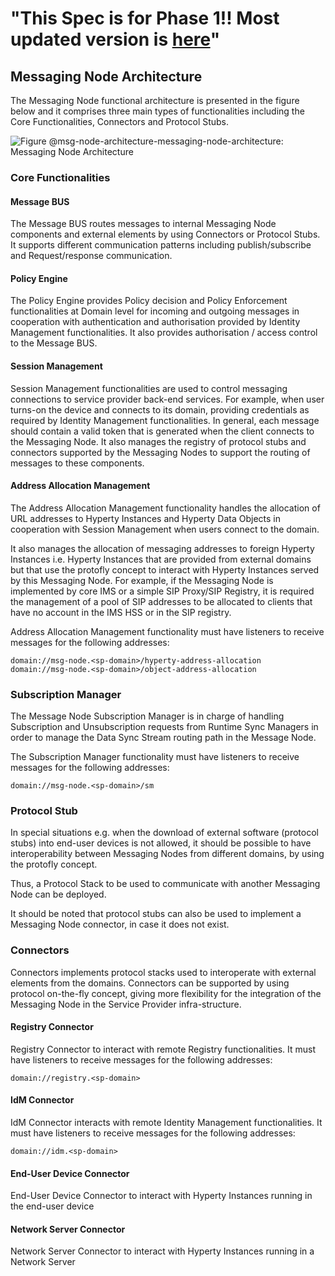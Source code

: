  "This Spec is for Phase 1!! Most updated version is [here](https://github.com/reTHINK-project/specs/tree/master/msg-node)" 
=============== 
Messaging Node Architecture
---------------------------

The Messaging Node functional architecture is presented in the figure below and it comprises three main types of functionalities including the Core Functionalities, Connectors and Protocol Stubs.

![Figure @msg-node-architecture-messaging-node-architecture: Messaging Node Architecture](msg-node-architecture.png)

### Core Functionalities

#### Message BUS

The Message BUS routes messages to internal Messaging Node components and external elements by using Connectors or Protocol Stubs. It supports different communication patterns including publish/subscribe and Request/response communication.

#### Policy Engine

The Policy Engine provides Policy decision and Policy Enforcement functionalities at Domain level for incoming and outgoing messages in cooperation with authentication and authorisation provided by Identity Management functionalities. It also provides authorisation / access control to the Message BUS.

#### Session Management

Session Management functionalities are used to control messaging connections to service provider back-end services. For example, when user turns-on the device and connects to its domain, providing credentials as required by Identity Management functionalities. In general, each message should contain a valid token that is generated when the client connects to the Messaging Node. It also manages the registry of protocol stubs and connectors supported by the Messaging Nodes to support the routing of messages to these components.

#### Address Allocation Management

The Address Allocation Management functionality handles the allocation of URL addresses to Hyperty Instances and Hyperty Data Objects in cooperation with Session Management when users connect to the domain.

It also manages the allocation of messaging addresses to foreign Hyperty Instances i.e. Hyperty Instances that are provided from external domains but that use the protofly concept to interact with Hyperty Instances served by this Messaging Node. For example, if the Messaging Node is implemented by core IMS or a simple SIP Proxy/SIP Registry, it is required the management of a pool of SIP addresses to be allocated to clients that have no account in the IMS HSS or in the SIP registry.

Address Allocation Management functionality must have listeners to receive messages for the following addresses:

```
domain://msg-node.<sp-domain>/hyperty-address-allocation
domain://msg-node.<sp-domain>/object-address-allocation
```

### Subscription Manager

The Message Node Subscription Manager is in charge of handling Subscription and Unsubscription requests from Runtime Sync Managers in order to manage the Data Sync Stream routing path in the Message Node.

The Subscription Manager functionality must have listeners to receive messages for the following addresses:

```
domain://msg-node.<sp-domain>/sm
```

### Protocol Stub

In special situations e.g. when the download of external software (protocol stubs) into end-user devices is not allowed, it should be possible to have interoperability between Messaging Nodes from different domains, by using the protofly concept.

Thus, a Protocol Stack to be used to communicate with another Messaging Node can be deployed.

It should be noted that protocol stubs can also be used to implement a Messaging Node connector, in case it does not exist.

### Connectors

Connectors implements protocol stacks used to interoperate with external elements from the domains. Connectors can be supported by using protocol on-the-fly concept, giving more flexibility for the integration of the Messaging Node in the Service Provider infra-structure.

#### Registry Connector

Registry Connector to interact with remote Registry functionalities. It must have listeners to receive messages for the following addresses:

```
domain://registry.<sp-domain>
```

#### IdM Connector

IdM Connector interacts with remote Identity Management functionalities. It must have listeners to receive messages for the following addresses:

```
domain://idm.<sp-domain>
```

#### End-User Device Connector

End-User Device Connector to interact with Hyperty Instances running in the end-user device

#### Network Server Connector

Network Server Connector to interact with Hyperty Instances running in a Network Server
